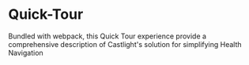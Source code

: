 # Quick-Tour
Bundled with webpack, this Quick Tour experience provide a comprehensive description of Castlight's solution for simplifying Health Navigation
